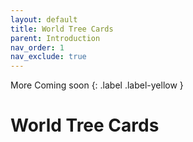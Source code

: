 ```yaml
---
layout: default
title: World Tree Cards
parent: Introduction
nav_order: 1
nav_exclude: true
---
```


<div markdown="1">
More Coming soon
{: .label .label-yellow }
</div>

# World Tree Cards
